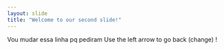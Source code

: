 ```yaml
---
layout: slide
title: "Welcome to our second slide!"
---
```

Vou mudar essa linha pq pediram
Use the left arrow to go back (change) !